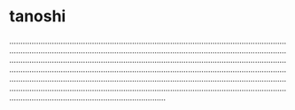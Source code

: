 # tanoshi
..............................................................................................................................................................................................................................................................................................................................................................................................................................................................................................................................................................................................................................................................................................................................................................................................................................................